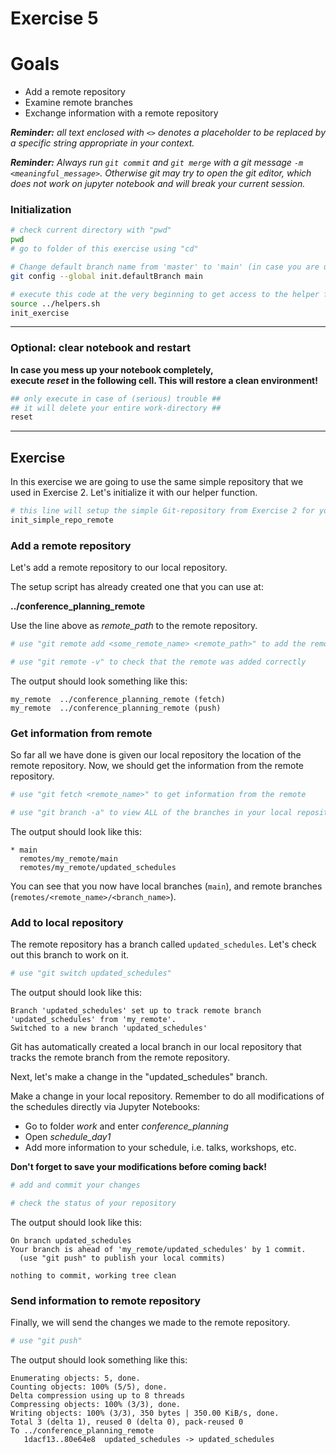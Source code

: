 # Exercise 5

# Goals
* Add a remote repository
* Examine remote branches
* Exchange information with a remote repository

_**Reminder:** all text enclosed with `<>` denotes a placeholder to be replaced by a specific string appropriate in your context._

_**Reminder:** Always run `git commit` and `git merge` with a git message `-m <meaningful_message>`. Otherwise git may try to open the git editor, which does not work on jupyter notebook and will break your current session._

### Initialization


```bash
# check current directory with "pwd"
pwd
# go to folder of this exercise using "cd"

```


```bash
# Change default branch name from 'master' to 'main' (in case you are using an old version of git)
git config --global init.defaultBranch main
```


```bash
# execute this code at the very beginning to get access to the helper functions
source ../helpers.sh
init_exercise
```

***
### Optional: clear notebook and restart
**In case you mess up your notebook completely,  
execute** ***reset*** **in the following cell. This will restore a clean environment!**



```bash
## only execute in case of (serious) trouble ##
## it will delete your entire work-directory ##
reset
```

***
## Exercise

In this exercise we are going to use the same simple repository that we used in Exercise 2. Let's initialize it with our helper function.   



```bash
# this line will setup the simple Git-repository from Exercise 2 for you
init_simple_repo_remote
```

### Add a remote repository

Let's add a remote repository to our local repository.  

The setup script has already created one that you can use at: 

**../conference_planning_remote**

Use the line above as *remote_path* to the remote repository.


```bash
# use "git remote add <some_remote_name> <remote_path>" to add the remote 

```


```bash
# use "git remote -v" to check that the remote was added correctly

```

The output should look something like this:
```
my_remote  ../conference_planning_remote (fetch)
my_remote  ../conference_planning_remote (push)
```

### Get information from remote

So far all we have done is given our local repository the location of the remote repository.  Now, we should get the information from the remote repository.





```bash
# use "git fetch <remote_name>" to get information from the remote

```


```bash
# use "git branch -a" to view ALL of the branches in your local repository

```

The output should look like this:
```
* main
  remotes/my_remote/main
  remotes/my_remote/updated_schedules
```

You can see that you now have local branches (`main`), and remote branches (`remotes/<remote_name>/<branch_name>`).  


### Add to local repository

The remote repository has a branch called `updated_schedules`.
Let's check out this branch to work on it.  


```bash
# use "git switch updated_schedules"

```

The output should look like this:
```
Branch 'updated_schedules' set up to track remote branch 'updated_schedules' from 'my_remote'.
Switched to a new branch 'updated_schedules'
```

Git has automatically created a local branch in our local repository that tracks the remote branch from the remote repository.  

Next, let's make a change in the "updated_schedules" branch.  

Make a change in your local repository.
Remember to do all modifications of the schedules directly via Jupyter Notebooks:
   * Go to folder *work* and enter *conference_planning*
   * Open *schedule_day1*
   * Add more information to your schedule, i.e. talks, workshops, etc.
   
**Don't forget to save your modifications before coming back!**


```bash
# add and commit your changes

```


```bash
# check the status of your repository

```

The output should look like this:
```
On branch updated_schedules
Your branch is ahead of 'my_remote/updated_schedules' by 1 commit.
  (use "git push" to publish your local commits)

nothing to commit, working tree clean
```

### Send information to remote repository

Finally, we will send the changes we made to the remote repository.  


```bash
# use "git push"  

```

The output should look something like this:

```
Enumerating objects: 5, done.
Counting objects: 100% (5/5), done.
Delta compression using up to 8 threads
Compressing objects: 100% (3/3), done.
Writing objects: 100% (3/3), 350 bytes | 350.00 KiB/s, done.
Total 3 (delta 1), reused 0 (delta 0), pack-reused 0
To ../conference_planning_remote
   1dacf13..80e64e8  updated_schedules -> updated_schedules
```


```bash

```
